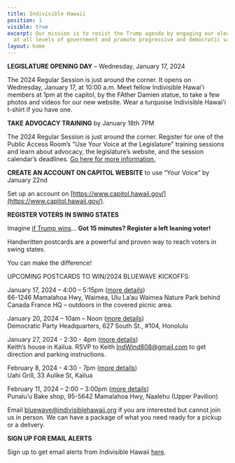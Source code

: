 ```yaml
---
title: Indivisible Hawaii
position: 1
visible: true
excerpt: Our mission is to resist the Trump agenda by engaging our elected officials
  at all levels of government and promote progressive and democratic values.
layout: home
---
```


**LEGISLATURE OPENING DAY** – Wednesday, January 17, 2024

The 2024 Regular Session is just around the corner. It opens on Wednesday, January 17, at 10:00 a.m. Meet fellow Indivisible Hawai'i members at 1pm at the capitol, by the FAther Damien statue, to take a few photos and videos for our new website. Wear a turquoise Indivisible Hawai'i t-shirt if you have one.

**TAKE ADVOCACY TRAINING** by January 18th 7PM

The 2024 Regular Session is just around the corner. Register for one of the Public Access Room’s "Use Your Voice at the Legislature" training sessions and learn about advocacy, the legislature’s website, and the session calendar’s deadlines. [Go here for more information.](https://lrb.hawaii.gov/par/sign-up-for-a-training-session/)

**CREATE AN ACCOUNT ON CAPITOL WEBSITE** to use “Your Voice” by January 22nd

Set up an account on [https://www.capitol.hawaii.gov/](https://www.capitol.hawaii.gov/).


**REGISTER VOTERS IN SWING STATES**

Imagine [if Trump wins](https://www.pbs.org/video/washington-week-with-the-atlantic-full-episode-122923-jqefhy/)… **Got 15 minutes? Register a left leaning voter!**

Handwritten postcards are a powerful and proven way to reach voters in swing states.

You can make the difference!

UPCOMING POSTCARDS TO WIN/2024 BLUEWAVE KICKOFFS:

January 17, 2024 – 4:00 – 5:15pm ([more details](https://swingleft.org/event/register/mobilize:597464?s=u))\
66-1246 Mamalahoa Hwy, Waimea, Ulu La’au Waimea Nature Park behind Canada France HQ – outdoors in the covered picnic area.

January 20, 2024 – 10am – Noon ([more details](https://swingleft.org/event/register/mobilize:563295?s=u))\
Democratic Party Headquarters, 627 South St., #104, Honolulu

January 27, 2024 - 2:30 - 4pm ([more details](https://www.mobilize.us/swingleft/event/599589/)) \
Keith’s house in Kailua. RSVP to Keith [IndWind808@gmail.com](mailto:IndWind808@gmail.com) to get direction and parking instructions.

February 8, 2024 - 4:30 - 7pm ([more details](https://www.mobilize.us/swingleft/event/599590/))\
Uahi Grill, 33 Aulike St, Kailua

February 11, 2024 – 2:00 – 3:00pm ([more details](https://swingleft.org/event/register/mobilize:584057?s=u))\
Punalu’u Bake shop, 95-5642 Mamalahoa Hwy, Naalehu (Upper Pavilion)

Email [bluewave@indivisiblehawaii.org](mailto:bluewave@indivisiblehawaii.org) if you are interested but cannot join us in person. We can have a package of what you need ready for a pickup or a delivery. 

**SIGN UP FOR EMAIL ALERTS**

Sign up to get email alerts from Indivisible Hawaii [here](https://indivisiblehawaii.org/join).